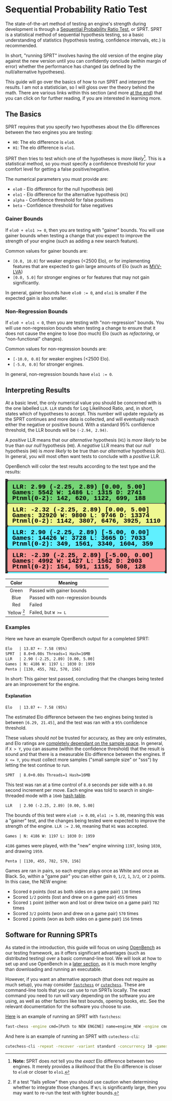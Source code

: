 # Sequential Probability Ratio Test

The state-of-the-art method of testing an engine's strength during development is through a [Sequential Probability Ratio Test](https://en.wikipedia.org/wiki/Sequential_probability_ratio_test), or SPRT.
SPRT is a statistical method of sequential hypothesis testing, so a basic understanding of statistics (hypothesis testing, confidence intervals, etc.) is recommended.

In short, "running SPRT" involves having the old version of the engine play against the new version until you can confidently conclude (within margin of error) whether the performance has changed (as defined by the null/alternative hypotheses).

This guide will go over the basics of how to run SPRT and interpret the results.
I am not a statistician, so I will gloss over the theory behind the math.
There are various links within this section (and more [at the end](#references)) that you can click on for further reading, if you are interested in learning more.

## The Basics

SPRT requires that you specify two hypotheses about the Elo differences between the two engines you are testing:

-   `H0`: The elo difference is `elo0`.
-   `H1`: The elo difference is `elo1`.

SPRT then tries to test which one of the hypotheses is _more likely_[^sprt-1].
This is a statistical method, so you must specify a confidence threshold for your comfort level for getting a false positive/negative.

The numerical parameters you must provide are:

-   `elo0` - Elo difference for the null hypothesis (`H0`)
-   `elo1` - Elo difference for the alternative hypothesis (`H1`)
-   `alpha` - Confidence threshold for false positives
-   `beta` - Confidence threshold for false negatives

### Gainer Bounds

If `elo0 + elo1 >= 0`, then you are testing with "gainer" bounds.
You will use gainer bounds when testing a change that you expect to improve the strength of your engine (such as adding a new search feature).

Common values for gainer bounds are:

-   `[0.0, 10.0]` for weaker engines (<2500 Elo), or for implementing features that are expected to gain large amounts of Elo (such as [MVV-LVA](https://www.chessprogramming.org/MVV-LVA))
-   `[0.0, 5.0]` for stronger engines or for features that may not gain significantly.

In general, gainer bounds have `elo0 := 0`, and `elo1` is smaller if the expected gain is also smaller.

### Non-Regression Bounds

If `elo0 + elo1 < 0`, then you are testing with "non-regression" bounds.
You will use non-regression bounds when testing a change to ensure that it does not cause the engine to lose (too much) Elo (such as _refactoring_, or "non-functional" changes).

Common values for non-regression bounds are:

-   `[-10.0, 0.0]` for weaker engines (<2500 Elo).
-   `[-5.0, 0.0]` for stronger engines.

In general, non-regression bounds have `elo1 := 0`.

[^sprt-1]: **Note:** SPRT does _not_ tell you the _exact_ Elo difference between two engines. It merely provides a _likelihood_ that the Elo difference is closer to `elo0` or closer to `elo1`.

## Interpreting Results

At a basic level, the only numerical value you should be concerned with is the one labelled `LLR`.
`LLR` stands for Log Likelihood Ratio, and, in short, states which of hypotheses to accept.
This number will update regularly as the SPRT continues and more data is collected, and will eventually reach either the negative or positive bound.
With a standard 95% confidence threshold, the LLR bounds will be `(-2.94, 2.94)`.

A _positive_ LLR means that our _alternative_ hypothesis (`H1`) is _more likely_ to be true than our _null_ hypothesis (`H0`).
A _negative_ LLR means that our _null_ hypothesis (`H0`) is _more likely_ to be true than our _alternative_ hypothesis (`H1`).
In general, you will most often want tests to conclude with a _positive_ LLR.

OpenBench will color the test results according to the test type and the results:

<p align="center">
  <img src="assets/colored-results.png" />
</p>

|         Color         | Meaning                           |
| :-------------------: | --------------------------------- |
|         Green         | Passed with gainer bounds         |
|         Blue          | Passed with non-regression bounds |
|          Red          | Failed                            |
| Yellow [^fail-yellow] | Failed, but `W >= L`              |

[^fail-yellow]: If a test "fails yellow" then you should use caution when determining whether to integrate those changes. If `W/L` is significantly large, then you may want to re-run the test with tighter bounds.

### Examples

Here we have an example OpenBench output for a completed SPRT:

```
Elo   | 13.87 +- 7.58 (95%)
SPRT  | 8.0+0.08s Threads=1 Hash=16MB
LLR   | 2.90 (-2.25, 2.89) [0.00, 5.00]
Games | N: 4186 W: 1197 L: 1030 D: 1959
Penta | [130, 455, 782, 570, 156]
```

In short: This gainer test passed, concluding that the changes being tested are an improvement for the engine.

#### Explanation

```
Elo   | 13.87 +- 7.58 (95%)
```

The estimated Elo difference between the two engines being tested is between `[6.29, 21.45]`, and the test was ran with a `95%` confidence threshold.

These values should _not_ be trusted for accuracy, as they are only estimates, and Elo ratings are [completely dependant on the sample space](https://en.wikipedia.org/wiki/Elo_rating_system).
In general, if `X > Y`, you can assume (within the confidence threshold) that the result is sound and that there is a measurable Elo difference between the engines.
If `X <= Y`, you must collect more samples ("small sample size" or "sss") by letting the test continue to run.

```
SPRT  | 8.0+0.08s Threads=1 Hash=16MB
```

This test was ran at a time control of `8.0` seconds per side with a `0.08` second increment per move.
Each engine was told to search in single-threaded mode with a `16mb` [hash table](https://backscattering.de/chess/uci/#engine-option-hash).

```
LLR   | 2.90 (-2.25, 2.89) [0.00, 5.00]
```

The bounds of this test were `elo0 := 0.00`, `elo1 := 5.00`, meaning this was a "gainer" test, and the changes being tested were expected to improve the strength of the engine.
`LLR := 2.90`, meaning that `H1` was accepted.

```
Games | N: 4186 W: 1197 L: 1030 D: 1959
```

`4186` games were played, with the "new" engine winning `1197`, losing `1030`, and drawing `1959`.

```
Penta | [130, 455, 782, 570, 156]
```

Games are ran in pairs, so each engine plays once as White and once as Black.
So, within a "game pair" you can either gain `0`, `1/2`, `1`, `3/2`, or `2` points.
In this case, the NEW engine:

-   Scored `0` points (lost as both sides on a game pair) `130` times
-   Scored `1/2` points (lost and drew on a game pair) `455` times
-   Scored `1` point (either won and lost or drew twice on a game pair) `782` times
-   Scored `3/2` points (won and drew on a game pair) `570` times
-   Scored `2` points (won as both sides on a game pair) `156` times

## Software for Running SPRTs

As stated in the introduction, this guide will focus on using [OpenBench](https://github.com/AndyGrant/OpenBench) as our testing framework, as it offers significant advantages (such as distributed testing) over a basic command-line tool.
We will look at how to set up and use OpenBench in a [later section](openbench.md), as it is much more lengthy than downloading and running an executable.

However, if you want an alternative approach (that does not require as much setup), you may consider [`fastchess`](https://github.com/Disservin/fastchess) or [`cutechess`](https://github.com/cutechess/cutechess).
These are command-line tools that you can use to run SPRTs locally.
The exact command you need to run will vary depending on the software you are using, as well as other factors like test bounds, opening books, etc.
See the relevant documentation for the software you choose to use.

[Here](https://www.chessprogramming.org/Sequential_Probability_Ratio_Test#Performing_an_SPRT_Test_With_Gainer_Bounds) is an example of running an SPRT with `fastchess`:

```bash
fast-chess -engine cmd=[Path to NEW ENGINE] name=engine_NEW -engine cmd=[Path to OLD ENGINE] name=engine_OLD -each tc=8+0.08 -rounds 15000 -repeat -concurrency [Number of Available Threads] -recover -randomseed -openings file=[Path to Opening Book] format=[Opening book format (pgn or epd)] -sprt elo0=0 elo1=5 alpha=0.05 beta=0.05
```

And here is an example of running an SPRT with `cutechess-cli`:

```bash
cutechess-cli -repeat -recover -variant standard -concurrency 10 -games 640 -resign movecount=3 score=400 -engine dir=Engines/ cmd=./engine_NEW proto=uci tc=8.71+0.09 timemargin=250 option.Threads=1 option.Hash=16 name=Engine-NEW -engine dir=Engines/ cmd=./engine_OLD proto=uci tc=8.71+0.09 timemargin=250 option.Threads=1 option.Hash=16 name=Engine-OLD -openings file=Books/UHO_Lichess_4852_v1.epd format=epd order=random start=19777 -srand 944
```
